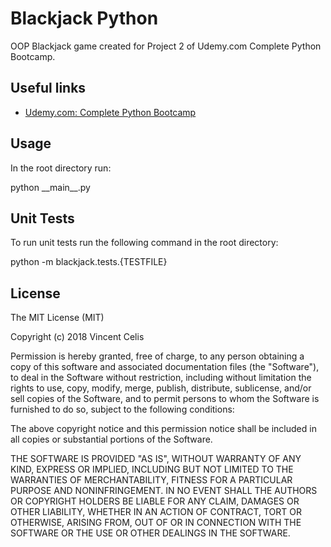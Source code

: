 <h1>Blackjack Python</h1>
<p>OOP Blackjack game created for Project 2 of Udemy.com Complete Python Bootcamp.</p>

<h2>Useful links</h2>
<ul>
  <li><a href="https://www.udemy.com/complete-python-bootcamp/">Udemy.com: Complete Python Bootcamp</a></li>
</ul>

<h2>Usage</h2>
<p>In the root directory run:</p>
<p>python __main__.py</p>

<h2>Unit Tests</h2>
<p>To run unit tests run the following command in the root directory:</p>
<p>python -m blackjack.tests.{TESTFILE}</p>

<h2>License</h2>
<p>The MIT License (MIT)</p>

<p>Copyright (c) 2018 Vincent Celis</p>

<p>Permission is hereby granted, free of charge, to any person obtaining a copy
of this software and associated documentation files (the "Software"), to deal
in the Software without restriction, including without limitation the rights
to use, copy, modify, merge, publish, distribute, sublicense, and/or sell
copies of the Software, and to permit persons to whom the Software is
furnished to do so, subject to the following conditions:</p>

<p>The above copyright notice and this permission notice shall be included in
all copies or substantial portions of the Software.</p>

<p>THE SOFTWARE IS PROVIDED "AS IS", WITHOUT WARRANTY OF ANY KIND, EXPRESS OR
IMPLIED, INCLUDING BUT NOT LIMITED TO THE WARRANTIES OF MERCHANTABILITY,
FITNESS FOR A PARTICULAR PURPOSE AND NONINFRINGEMENT. IN NO EVENT SHALL THE
AUTHORS OR COPYRIGHT HOLDERS BE LIABLE FOR ANY CLAIM, DAMAGES OR OTHER
LIABILITY, WHETHER IN AN ACTION OF CONTRACT, TORT OR OTHERWISE, ARISING FROM,
OUT OF OR IN CONNECTION WITH THE SOFTWARE OR THE USE OR OTHER DEALINGS IN
THE SOFTWARE.</p>
